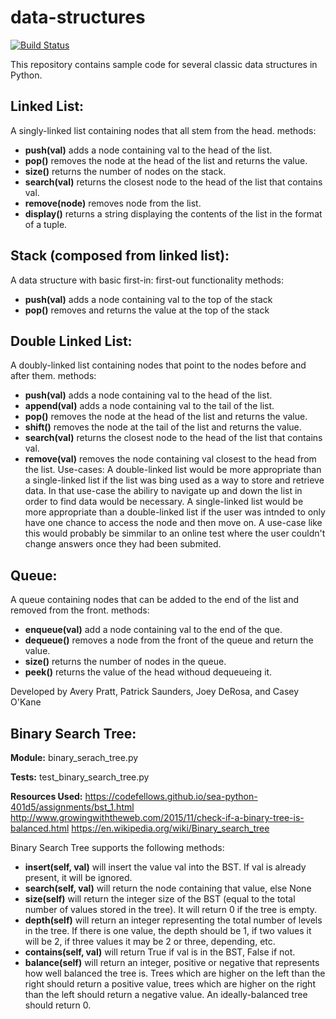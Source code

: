 # data-structures

[![Build Status](https://travis-ci.org/AveryPratt/data-structures.svg?branch=bst_remove)](https://travis-ci.org/AveryPratt/data-structures)

This repository contains sample code for several classic data structures in Python.

## Linked List:
A singly-linked list containing nodes that all stem from the head.
methods:
- **push(val)**
    adds a node containing val to the head of the list.
- **pop()**
    removes the node at the head of the list and returns the value.
- **size()**
    returns the number of nodes on the stack.
- **search(val)**
    returns the closest node to the head of the list that contains val.
- **remove(node)**
    removes node from the list.
- **display()**
    returns a string displaying the contents of the list in the format of a tuple.

## Stack (composed from linked list):
A data structure with basic first-in: first-out functionality
methods:
- **push(val)**
    adds a node containing val to the top of the stack
- **pop()**
    removes and returns the value at the top of the stack

## Double Linked List:
A doubly-linked list containing nodes that point to the nodes before and after them.
methods:
- **push(val)**
    adds a node containing val to the head of the list.
- **append(val)**
    adds a node containing val to the tail of the list.
- **pop()**
    removes the node at the head of the list and returns the value.
- **shift()**
    removes the node at the tail of the list and returns the value.
- **search(val)**
    returns the closest node to the head of the list that contains val.
- **remove(val)**
    removes the node containing val closest to the head from the list.
Use-cases:
        A double-linked list would be more appropriate than a single-linked list if the list was bing used
    as a way to store and retrieve data. In that use-case the abiliry to navigate up and down the list in order to find data would be necessary. A single-linked list would be more appropriate than a double-linked list if the user was intnded to only have one chance to access the node and then move on. A use-case like this would probably be simmilar to an online test where the user couldn't change answers once they had been submited.

## Queue:
A queue containing nodes that can be added to the end of the list and removed from the front.
methods:
- **enqueue(val)**
    add a node containing val to the end of the que.
- **dequeue()**
    removes a node from the front of the queue and return the value.
- **size()**
    returns the number of nodes in the queue.
- **peek()**
    returns the value of the head withoud dequeueing it.

Developed by Avery Pratt, Patrick Saunders, Joey DeRosa, and Casey O'Kane


## Binary Search Tree:

**Module:** binary_serach_tree.py

**Tests:** test_binary_search_tree.py

**Resources Used:** 
https://codefellows.github.io/sea-python-401d5/assignments/bst_1.html
http://www.growingwiththeweb.com/2015/11/check-if-a-binary-tree-is-balanced.html
https://en.wikipedia.org/wiki/Binary_search_tree

Binary Search Tree supports the following methods:

- **insert(self, val)** 
    will insert the value val into the BST. If val is already present, it will be ignored.
- **search(self, val)**
    will return the node containing that value, else None
- **size(self)**
    will return the integer size of the BST (equal to the total number of values stored in the tree). It will return 0 if the tree is empty.
- **depth(self)**
    will return an integer representing the total number of levels in the tree. If there is one value, the depth should be 1, if two values it will be 2, if three values it may be 2 or three, depending, etc.
- **contains(self, val)**
    will return True if val is in the BST, False if not.
- **balance(self)**
    will return an integer, positive or negative that represents how well balanced the tree is. Trees which are higher on the left than the right should return a positive value, trees which are higher on the right than the left should return a negative value. An ideally-balanced tree should return 0.
